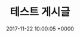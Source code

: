 ---
layout: post
title:  "테스트 게시글"
date:   2017-11-22 10:00:05 +0000
excerpt_separator: <!--more-->
---